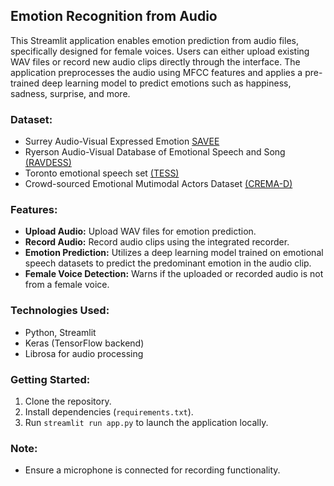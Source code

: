 ## Emotion Recognition from Audio

This Streamlit application enables emotion prediction from audio files, specifically designed for female voices. Users can either upload existing WAV files or record new audio clips directly through the interface. The application preprocesses the audio using MFCC features and applies a pre-trained deep learning model to predict emotions such as happiness, sadness, surprise, and more.

### Dataset:
- Surrey Audio-Visual Expressed Emotion [SAVEE](https://www.kaggle.com/datasets/ejlok1/surrey-audiovisual-expressed-emotion-savee)
- Ryerson Audio-Visual Database of Emotional Speech and Song [(RAVDESS)](https://www.kaggle.com/datasets/uwrfkaggler/ravdess-emotional-speech-audio)
- Toronto emotional speech set [(TESS)](https://www.kaggle.com/datasets/ejlok1/toronto-emotional-speech-set-tess)
- Crowd-sourced Emotional Mutimodal Actors Dataset [(CREMA-D)](https://www.kaggle.com/datasets/ejlok1/cremad)

### Features:
- **Upload Audio:** Upload WAV files for emotion prediction.
- **Record Audio:** Record audio clips using the integrated recorder.
- **Emotion Prediction:** Utilizes a deep learning model trained on emotional speech datasets to predict the predominant emotion in the audio clip.
- **Female Voice Detection:** Warns if the uploaded or recorded audio is not from a female voice.

### Technologies Used:
- Python, Streamlit
- Keras (TensorFlow backend)
- Librosa for audio processing

### Getting Started:
1. Clone the repository.
2. Install dependencies (`requirements.txt`).
3. Run `streamlit run app.py` to launch the application locally.

### Note:
- Ensure a microphone is connected for recording functionality.
